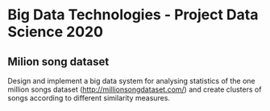 # Big Data Technologies - Project Data Science 2020
##  Milion song dataset
Design and implement a big data system for analysing statistics of the one million songs dataset (http://millionsongdataset.com/) and create clusters of songs according to different similarity measures.
